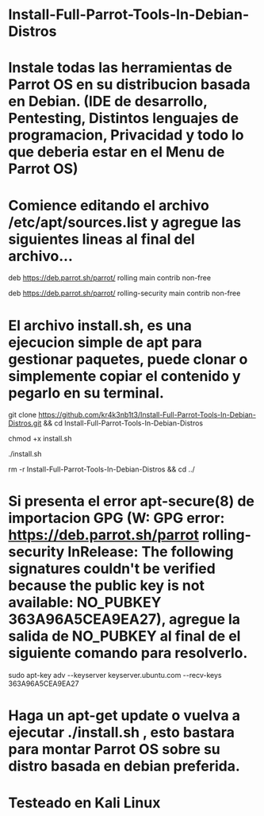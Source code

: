 # Install-Full-Parrot-Tools-In-Debian-Distros

# Instale todas las herramientas de Parrot OS en su distribucion basada en Debian. (IDE de desarrollo, Pentesting, Distintos lenguajes de programacion, Privacidad y todo lo que deberia estar en el Menu de Parrot OS)

# Comience editando el archivo /etc/apt/sources.list y agregue las siguientes lineas al final del archivo...

deb https://deb.parrot.sh/parrot/ rolling main contrib non-free

deb https://deb.parrot.sh/parrot/ rolling-security main contrib non-free


# El archivo install.sh, es una ejecucion simple de apt para gestionar paquetes, puede clonar o simplemente copiar el contenido y pegarlo en su terminal.

git clone https://github.com/kr4k3nb1t3/Install-Full-Parrot-Tools-In-Debian-Distros.git && cd Install-Full-Parrot-Tools-In-Debian-Distros

chmod +x install.sh

./install.sh

rm -r Install-Full-Parrot-Tools-In-Debian-Distros && cd ../

# Si presenta el error apt-secure(8) de importacion GPG (W: GPG error: https://deb.parrot.sh/parrot rolling-security InRelease: The following signatures couldn't be verified because the public key is not available: NO_PUBKEY 363A96A5CEA9EA27), agregue la salida de NO_PUBKEY al final de el siguiente comando para resolverlo.

sudo apt-key adv --keyserver keyserver.ubuntu.com --recv-keys 363A96A5CEA9EA27

# Haga un apt-get update o vuelva a ejecutar ./install.sh , esto bastara para montar Parrot OS sobre su distro basada en debian preferida.

# Testeado en Kali Linux
